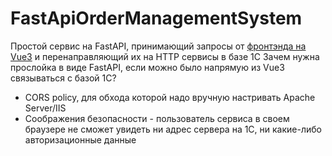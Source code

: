 # FastApiOrderManagementSystem
Простой сервис на FastAPI, принимающий запросы от <a href="https://github.com/HythlodaeusKonstantin/ordermanagementsystem">фронтэнда на Vue3</a> и перенаправляющий их на HTTP сервисы в базе 1С
Зачем нужна прослойка в виде FastAPI, если можно было напрямую из Vue3 связываться c базой 1С?
  * CORS policy, для обхода которой надо вручную настривать Apache Server/IIS
  * Соображения безопасности - пользователь сервиса в своем браузере не сможет увидеть ни адрес сервера на 1С, ни какие-либо авторизационные данные
